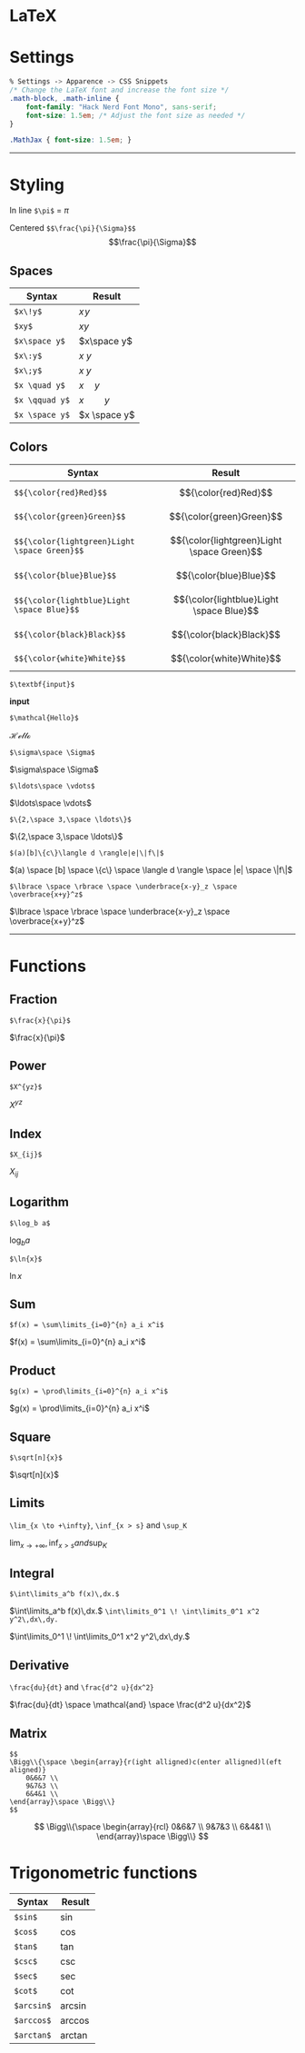 # LaTeX
# Settings

```css
% Settings -> Apparence -> CSS Snippets
/* Change the LaTeX font and increase the font size */
.math-block, .math-inline {
    font-family: "Hack Nerd Font Mono", sans-serif;
    font-size: 1.5em; /* Adjust the font size as needed */
}

.MathJax { font-size: 1.5em; }
```

---
# Styling

In line `$\pi$` = $\pi$

Centered `$$\frac{\pi}{\Sigma}$$` $$\frac{\pi}{\Sigma}$$

## Spaces

| Syntax         | Result       |
| -------------- | ------------ |
| `$x\!y$`       | $x\!y$       |
| `$xy$`         | $xy$         |
| `$x\space y$`  | $x\space y$  |
| `$x\:y$`       | $x\:y$       |
| `$x\;y$`       | $x\;y$       |
| `$x \quad y$`  | $x \quad y$  |
| `$x \qquad y$` | $x \qquad y$ |
| `$x \space y$` | $x \space y$ |

## Colors

| Syntax                                       | Result                                     |
| -------------------------------------------- | ------------------------------------------ |
| `$${\color{red}Red}$$`                       | $${\color{red}Red}$$                       |
| `$${\color{green}Green}$$`                   | $${\color{green}Green}$$                   |
| `$${\color{lightgreen}Light \space Green}$$` | $${\color{lightgreen}Light \space Green}$$ |
| `$${\color{blue}Blue}$$`                     | $${\color{blue}Blue}$$                     |
| `$${\color{lightblue}Light \space Blue}$$`   | $${\color{lightblue}Light \space Blue}$$   |
| `$${\color{black}Black}$$`                   | $${\color{black}Black}$$                   |
| `$${\color{white}White}$$`                   | $${\color{white}White}$$                   |

`$\textbf{input}$`

$\textbf{input}$

`$\mathcal{Hello}$`

$\mathcal{Hello}$

`$\sigma\space \Sigma$`

$\sigma\space \Sigma$

`$\ldots\space \vdots$`

$\ldots\space \vdots$

`$\{2,\space 3,\space \ldots\}$`

$\{2,\space 3,\space \ldots\}$

`$(a)[b]\{c\}\langle d \rangle|e|\|f\|$`

$(a) \space [b] \space \{c\} \space \langle d \rangle \space |e| \space \|f\|$

`$\lbrace \space \rbrace \space \underbrace{x-y}_z \space \overbrace{x+y}^z$`

$\lbrace \space \rbrace \space \underbrace{x-y}_z \space \overbrace{x+y}^z$


---
# Functions

## Fraction
 `$\frac{x}{\pi}$`
 
$\frac{x}{\pi}$

## Power
`$X^{yz}$`

$X^{yz}$ 

## Index
`$X_{ij}$`

$X_{ij}$

## Logarithm
`$\log_b a$`

$\log_b a$

`$\ln{x}$`

$\ln{x}$

## Sum
`$f(x) = \sum\limits_{i=0}^{n} a_i x^i$`

$f(x) = \sum\limits_{i=0}^{n} a_i x^i$
## Product
`$g(x) = \prod\limits_{i=0}^{n} a_i x^i$`

$g(x) = \prod\limits_{i=0}^{n} a_i x^i$

## Square
`$\sqrt[n]{x}$`

$\sqrt[n]{x}$

## Limits
`\lim_{x \to +\infty}`, `\inf_{x > s}` and `\sup_K`

$\lim_{x \to +\infty}, \inf_{x > s} and \sup_K$

## Integral
`$\int\limits_a^b f(x)\,dx.$`

$\int\limits_a^b f(x)\,dx.$
`\int\limits_0^1 \! \int\limits_0^1 x^2 y^2\,dx\,dy.`

$\int\limits_0^1 \! \int\limits_0^1 x^2 y^2\,dx\,dy.$

## Derivative
`\frac{du}{dt}` and `\frac{d^2 u}{dx^2}`

$\frac{du}{dt} \space \mathcal{and} \space \frac{d^2 u}{dx^2}$

## Matrix

```text
$$
\Bigg\\{\space \begin{array}{r(ight alligned)c(enter alligned)l(eft aligned)}
	0&6&7 \\
	9&7&3 \\
	6&4&1 \\
\end{array}\space \Bigg\\}
$$
```

$$
\Bigg\\{\space \begin{array}{rcl}
	0&6&7 \\
	9&7&3 \\
	6&4&1 \\
\end{array}\space \Bigg\\}
$$


# Trigonometric functions

| Syntax     | Result    |
| ---------- | --------- |
| `$sin$`    | $\sin$    |
| `$cos$`    | $\cos$    |
| `$tan$`    | $\tan$    |
| `$csc$`    | $\csc$    |
| `$sec$`    | $\sec$    |
| `$cot$`    | $\cot$    |
| `$arcsin$` | $\arcsin$ |
| `$arccos$` | $\arccos$ |
| `$arctan$` | $\arctan$ |
